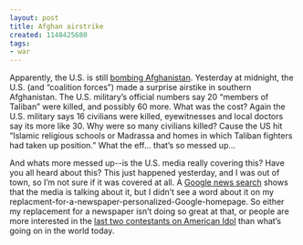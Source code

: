 ```yaml
---
layout: post
title: Afghan airstrike
created: 1148425680
tags:
- war
---
```

Apparently, the U.S. is still [bombing Afghanistan](http://news.bbc.co.uk/2/hi/south_asia/5003478.stm). Yesterday at midnight, the U.S. (and “coalition forces”) made a surprise airstike in southern Afghanistan. The U.S. military’s official numbers say 20 “members of Taliban” were killed, and possibly 60 more. What was the cost? Again the U.S. military says 16 civilians were killed, eyewitnesses and local doctors say its more like 30. Why were so many civilians killed? Cause the US hit “Islamic religious schools or Madrassa and homes in which Taliban fighters had taken up position.” What the eff... that’s so messed up...

And whats more messed up--is the U.S. media really covering this? Have you all heard about this? This just happened yesterday, and I was out of town, so I’m not sure if it was covered at all. A [Google news search](http://news.google.com/news?q=afghan+airstrike) shows that the media is talking about it, but I didn’t see a word about it on my replacment-for-a-newspaper-personalized-Google-homepage. So either my replacement for a newspaper isn’t doing so great at that, or people are more interested in the [last two contestants on American Idol](http://news.google.com/news?q=american%20idol) than what’s going on in the world today. 
